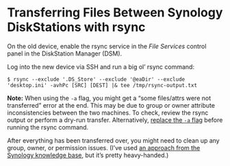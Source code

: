 <!---
  # This file is distributed under the Creative Commons Attribution 4.0
  # International License. To view a copy of this license, please visit
  # <http://creativecommons.org/licenses/by/4.0/>.

  collections:
    - 'notes'
    - 'synology-diskstation'
  twigTemplate: .templates/base-note.html.twig
--->

Transferring Files Between Synology DiskStations with rsync
===========================================================

On the old device, enable the rsync service in the *File Services*
control panel in the DiskStation Manager (DSM).

Log into the new device via SSH and run a big ol’ rsync command:

``` shell
$ rsync --exclude '.DS_Store' --exclude '@eaDir' --exclude 'desktop.ini' -avhPc [SRC] [DEST] |& tee /tmp/rsync-output.txt
```

**Note:** When using the `-a` flag, you might get a “some files/attrs
were not transferred” error at the end. This may be due to group or
owner attribute inconsistencies between the two machines. To check,
review the rsync output or perform a dry-run transfer. Alternatively,
[replace the `-a` flag][] before running the rsync command.

After everything has been transferred over, you might need to clean up
any group, owner, or permission issues. (I’ve used [an approach from the
Synology knowledge base][], but it’s pretty heavy-handed.)

  [replace the `-a` flag]: <https://explainshell.com/explain?cmd=rsync+-a>
  [an approach from the Synology knowledge base]: <https://www.synology.com/en-us/knowledgebase/DSM/tutorial/Management/Revert_to_Windows_ACL_permission>
